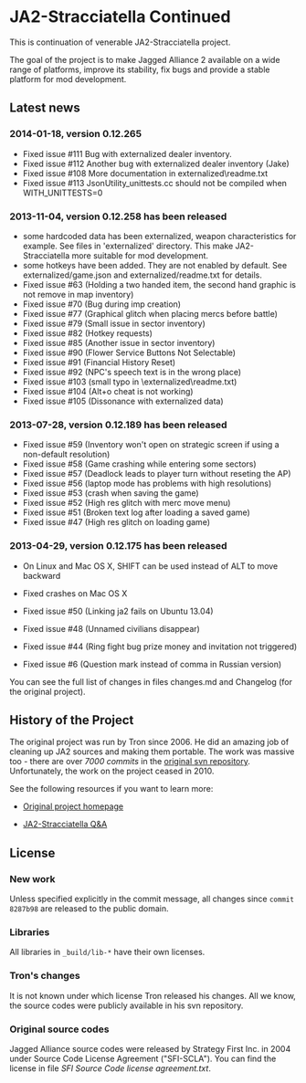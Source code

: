 # JA2-Stracciatella Continued

This is continuation of venerable JA2-Stracciatella project.

The goal of the project is to make Jagged Alliance 2 available on a wide
range of platforms, improve its stability, fix bugs and provide a
stable platform for mod development.

## Latest news

### 2014-01-18, version 0.12.265

- Fixed issue #111 Bug with externalized dealer inventory.
- Fixed issue #112 Another bug with externalized dealer inventory (Jake)
- Fixed issue #108 More documentation in externalized\readme.txt
- Fixed issue #113 JsonUtility_unittests.cc should not be compiled when WITH_UNITTESTS=0

### 2013-11-04, version 0.12.258 has been released

- some hardcoded data has been externalized, weapon characteristics for
  example.  See files in 'externalized' directory.  This make
  JA2-Stracciatella more suitable for mod development.
- some hotkeys have been added.  They are not enabled by default.  See
  externalized/game.json and externalized/readme.txt for details.
- Fixed issue #63 (Holding a two handed item, the second hand graphic is not remove in map inventory)
- Fixed issue #70 (Bug during imp creation)
- Fixed issue #77 (Graphical glitch when placing mercs before battle)
- Fixed issue #79 (Small issue in sector inventory)
- Fixed issue #82 (Hotkey requests)
- Fixed issue #85 (Another issue in sector inventory)
- Fixed issue #90 (Flower Service Buttons Not Selectable)
- Fixed issue #91 (Financial History Reset)
- Fixed issue #92 (NPC's speech text is in the wrong place)
- Fixed issue #103 (small typo in \externalized\readme.txt)
- Fixed issue #104 (Alt+o cheat is not working)
- Fixed issue #105 (Dissonance with externalized data)

### 2013-07-28, version 0.12.189 has been released

- Fixed issue #59 (Inventory won't open on strategic screen if using a non-default resolution)
- Fixed issue #58 (Game crashing while entering some sectors)
- Fixed issue #57 (Deadlock leads to player turn without reseting the AP)
- Fixed issue #56 (laptop mode has problems with high resolutions)
- Fixed issue #53 (crash when saving the game)
- Fixed issue #52 (High res glitch with merc move menu)
- Fixed issue #51 (Broken text log after loading a saved game)
- Fixed issue #47 (High res glitch on loading game)

### 2013-04-29, version 0.12.175 has been released

- On Linux and Mac OS X, SHIFT can be used instead of ALT to move backward

- Fixed crashes on Mac OS X

- Fixed issue #50 (Linking ja2 fails on Ubuntu 13.04)
- Fixed issue #48 (Unnamed civilians disappear)
- Fixed issue #44 (Ring fight bug prize money and invitation not triggered)
- Fixed issue #6  (Question mark instead of comma in Russian version)

You can see the full list of changes in files changes.md and Changelog (for the original project).

## History of the Project

The original project was run by Tron since 2006.  He did an amazing job of
cleaning up JA2 sources and making them portable.  The work was massive too -
there are over *7000 commits* in the [original svn
repository](svn://tron.homeunix.org/ja2/trunk).  Unfortunately, the work on
the project ceased in 2010.

See the following resources if you want to learn more:

 * [Original project homepage](http://tron.homeunix.org/ja2)

 * [JA2-Stracciatella Q&A](http://www.ja-galaxy-forum.com/board/ubbthreads.php/topics/186601/JA2_Stracciatella_Q_A.html)

## License

### New work

Unless specified explicitly in the commit message, all changes since `commit 8287b98` are released to the public domain.

### Libraries

All libraries in `_build/lib-*` have their own licenses.

### Tron's changes

It is not known under which license Tron released his changes.  All we know,
the source codes were publicly available in his svn repository.

### Original source codes

Jagged Alliance source codes were released by Strategy First Inc. in 2004
under Source Code License Agreement ("SFI-SCLA").  You can find the license in
file *SFI Source Code license agreement.txt*.
